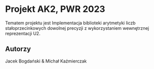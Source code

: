 # Projekt AK2, PWR 2023

Tematem projektu jest Implementacja biblioteki arytmetyki liczb stałoprzecinkowych dowolnej precyzji z wykorzystaniem wewnętrznej reprezentacji U2.

## Autorzy 
Jacek Bogdański & Michał Kaźmierczak
